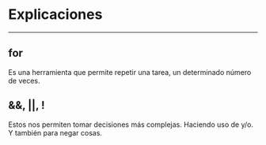 # Explicaciones

---

## for

Es una herramienta  que permite repetir una tarea, un determinado número  de veces.

## &&, ||, !

Estos nos permiten tomar decisiones más complejas. Haciendo uso de y/o. Y también para negar cosas.